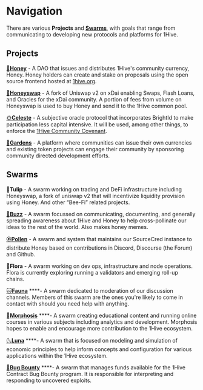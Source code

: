 # Navigation

There are various **Projects** and [**Swarms**](../community/swarms/), with goals that range from communicating to developing new protocols and platforms for 1Hive.

## Projects

[🍯**Honey**](../projects/honey/) - A DAO that issues and distributes 1Hive's community currency, Honey. Honey holders can create and stake on proposals using the open source frontend hosted at [1hive.org](https://1hive.org).

[🍃**Honeyswap**](../projects/honeyswap/) - A fork of Uniswap v2 on xDai enabling Swaps, Flash Loans, and Oracles for the xDai community. A portion of fees from volume on Honeyswap is used to buy Honey and send it to the 1Hive common pool. 

[🌞**Celeste**](../projects/celeste/) - A subjective oracle protocol that incorporates BrightId to make participation less capital intensive. It will be used, among other things, to enforce the [1Hive Community Covenant](../community-covenant.md).

[🌻**Gardens**](../projects/gardens.md) - A platform where communities can issue their own currencies and existing token projects can engage their community by sponsoring community directed development efforts. 

## Swarms

🌷**Tulip** - A swarm working on trading and DeFi infrastructure including Honeyswap, a fork of uniswap v2 that will incentivize liquidity provision using Honey. And other “Bee-Fi” related projects.

[🐝**Buzz**](../community/swarms/buzz.md) - A swarm focussed on communicating, documenting, and generally spreading awareness about 1Hive and Honey to help cross-pollinate our ideas to the rest of the world. Also makes honey memes.

[🏵**Pollen**](../community/swarms/pollen.md) - A swarm and system that maintains our SourceCred instance to distribute Honey based on contributions in Discord, Discourse \(the Forum\) and Github.

🌺**Flora** - A swarm working on dev ops, infrastructure and node operations. Flora is currently exploring running a validators and emerging roll-up chains.

[🐱**Fauna**](../community/swarms/fauna.md) ****- A swarm dedicated to moderation of our discussion channels. Members of this swarm are the ones you're likely to come in contact with should you need help with anything.

[🦋**Morphosis**](../community/swarms/morphosis.md) ****- A swarm creating educational content and running online courses in various subjects including analytics and development. Morphosis hopes to enable and encourage more contribution to the 1Hive ecosystem.

[🌜**Luna**](../community/swarms/luna.md) ****- A swarm that is focused on modeling and simulation of economic principles to help inform concepts and configuration for various applications within the 1Hive ecosystem.

[🐛**Bug Bounty**](../community/swarms/bug-bounty.md) ****- A swarm that manages funds available for the 1Hive Contract Bug Bounty program. It is responsible for interpreting and responding to uncovered exploits.

